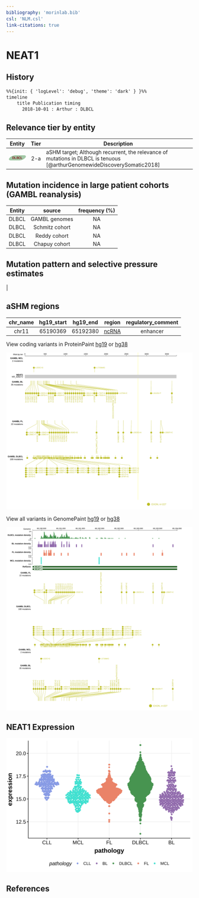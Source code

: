 ```yaml
---
bibliography: 'morinlab.bib'
csl: 'NLM.csl'
link-citations: true
---
```

# NEAT1

## History
```mermaid
%%{init: { 'logLevel': 'debug', 'theme': 'dark' } }%%
timeline
    title Publication timing
      2018-10-01 : Arthur : DLBCL
```

## Relevance tier by entity

|Entity|Tier|Description                              |
|:------:|:----:|-----------------------------------------|
|![DLBCL](images/icons/DLBCL_tier2.png) |2-a | aSHM target; Although recurrent, the relevance of mutations in DLBCL is tenuous [@arthurGenomewideDiscoverySomatic2018]|

## Mutation incidence in large patient cohorts (GAMBL reanalysis)

|Entity|source        |frequency (%)|
|:------:|:--------------:|:-------------:|
|DLBCL |GAMBL genomes |NA           |
|DLBCL |Schmitz cohort|NA           |
|DLBCL |Reddy cohort  |NA           |
|DLBCL |Chapuy cohort |NA           |

## Mutation pattern and selective pressure estimates

|

## aSHM regions

|chr_name|hg19_start|hg19_end|region                                                                                      |regulatory_comment|
|:--------:|:----------:|:--------:|:--------------------------------------------------------------------------------------------:|:------------------:|
|chr11   |65190369  |65192380|[ncRNA](https://genome.ucsc.edu/s/rdmorin/GAMBL%20hg19?position=chr11%3A65190369%2D65192380)|enhancer          |


View coding variants in ProteinPaint [hg19](https://morinlab.github.io/LLMPP/GAMBL/NEAT1_protein.html)  or [hg38](https://morinlab.github.io/LLMPP/GAMBL/NEAT1_protein_hg38.html)

![](images/proteinpaint/NEAT1_NR_028272.svg)

View all variants in GenomePaint [hg19](https://morinlab.github.io/LLMPP/GAMBL/NEAT1.html)  or [hg38](https://morinlab.github.io/LLMPP/GAMBL/NEAT1_hg38.html)

![](images/proteinpaint/NEAT1.svg)

## NEAT1 Expression
![](images/gene_expression/NEAT1_by_pathology.svg)
<!-- ORIGIN: arthurGenomewideDiscoverySomatic2018 -->
<!-- DLBCL: arthurGenomewideDiscoverySomatic2018 -->

## References

